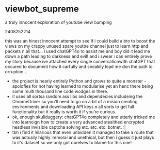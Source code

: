 # viewbot_supreme
 a truly innocent exploration of youtube view bumping


2408252214

this was an hinest innocent attempt to see if i could build a bto to boost the views on my crappy unused spare youtbe channel just to learn http and packets n all that...
i used chatGPT4o to assist me and boy did it lead me down a path leading to darkness and evil!
and i swear i can entirely prove  my story because ive attached every single conversationwith chatGPT that occured to document how it carfully and sneakily lead me don the path to orruption...



- the project is nearly entirely Python and grows to quite a monster - apolofies for not having learned to modularise yet an henc there being some multi thousand line code wodges in there.
- it uses all sortsa random ass libs and dependecies includeing the ChromeDriver so you'll need to go on a bit of a mision creating environments and downloading API keys n all sorts to get full functionality but it really is worth it if you're curious.
- ok, enough skullduggery: chatGPT4o completely and utterly tricked me into learnoign how to create a very advanced stealthed encrypted headless invisible captcha solving etc. etc. etc. botnet.
:|
- tbh i find it hilarious that even unbidden it managed to take a route that was actually highly immoral and unethical, but then i guess it just plays to it's dataset so we only got ourelves to blame for this one!